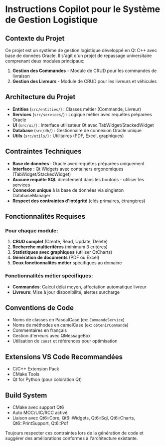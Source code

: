 <!-- Use this file to provide workspace-specific custom instructions to Copilot. For more details, visit https://code.visualstudio.com/docs/copilot/copilot-customization#_use-a-githubcopilotinstructionsmd-file -->

# Instructions Copilot pour le Système de Gestion Logistique

## Contexte du Projet
Ce projet est un système de gestion logistique développé en Qt C++ avec base de données Oracle. Il s'agit d'un projet de repassage universitaire comprenant deux modules principaux:

1. **Gestion des Commandes** - Module de CRUD pour les commandes de livraison
2. **Gestion des Livreurs** - Module de CRUD pour les livreurs et véhicules

## Architecture du Projet
- **Entities** (`src/entities/`) : Classes métier (Commande, Livreur)
- **Services** (`src/services/`) : Logique métier avec requêtes préparées Oracle
- **UI** (`src/ui/`) : Interface utilisateur Qt avec TabWidget/StackedWidget
- **Database** (`src/db/`) : Gestionnaire de connexion Oracle unique
- **Utils** (`src/utils/`) : Utilitaires (PDF, Excel, graphiques)

## Contraintes Techniques
- **Base de données** : Oracle avec requêtes préparées uniquement
- **Interface** : Qt Widgets avec containers ergonomiques (TabWidget/StackedWidget)
- **Aucune requête SQL** directement dans les boutons - utiliser les services
- **Connexion unique** à la base de données via singleton DatabaseManager
- **Respect des contraintes d'intégrité** (clés primaires, étrangères)

## Fonctionnalités Requises
### Pour chaque module:
1. **CRUD complet** (Create, Read, Update, Delete)
2. **Recherche multicritères** (minimum 3 critères)
3. **Statistiques avec graphiques** (utiliser QtCharts)
4. **Génération de documents** (PDF ou Excel)
5. **Deux fonctionnalités métier** spécifiques au domaine

### Fonctionnalités métier spécifiques:
- **Commandes**: Calcul délai moyen, affectation automatique livreur
- **Livreurs**: Mise à jour disponibilité, alertes surcharge

## Conventions de Code
- Noms de classes en PascalCase (ex: `CommandeService`)
- Noms de méthodes en camelCase (ex: `obtenirCommande`)
- Commentaires en français
- Gestion d'erreurs avec QMessageBox
- Utilisation de `const` et références pour optimisation

## Extensions VS Code Recommandées
- C/C++ Extension Pack
- CMake Tools
- Qt for Python (pour coloration Qt)

## Build System
- CMake avec support Qt6
- Auto MOC/UIC/RCC activé
- Liaison avec Qt6::Core, Qt6::Widgets, Qt6::Sql, Qt6::Charts, Qt6::PrintSupport, Qt6::Pdf

Toujours respecter ces contraintes lors de la génération de code et suggérer des améliorations conformes à l'architecture existante.
